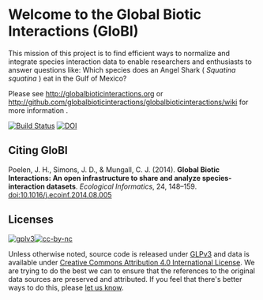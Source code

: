 Welcome to the Global Biotic Interactions (GloBI)
======================================

This mission of this project is to find efficient ways to normalize and integrate species interaction data to enable researchers and enthusiasts to answer questions like: Which species does an Angel Shark ( _Squatina squatina_ ) eat in the Gulf of Mexico? 

Please see http://globalbioticinteractions.org or http://github.com/globalbioticinteractions/globalbioticinteractions/wiki for more information .

[![Build Status](https://travis-ci.org/globalbioticinteractions/globalbioticinteractions.png)](https://travis-ci.org/globalbioticinteractions/globalbioticinteractions) [![DOI](https://zenodo.org/badge/2478263.svg)](https://zenodo.org/badge/latestdoi/2478263)

## Citing GloBI

Poelen, J. H., Simons, J. D., & Mungall, C. J. (2014). **Global Biotic Interactions: An open infrastructure to share and analyze species-interaction datasets**. *Ecological Informatics*, 24, 148–159. [doi:10.1016/j.ecoinf.2014.08.005](https://doi.org/10.1016/j.ecoinf.2014.08.005)

## Licenses
[![gplv3](http://www.gnu.org/graphics/gplv3-88x31.png)](http://www.gnu.org/licenses/gpl.html)[![cc-by-nc](http://i.creativecommons.org/l/by/4.0/88x31.png)](http://creativecommons.org/licenses/by/4.0/)

Unless otherwise noted, source code is released under [GLPv3](http://www.gnu.org/licenses/gpl.html) and data is available under [Creative Commons Attribution 4.0 International License](http://creativecommons.org/licenses/by/4.0/). We are trying to do the best we can to ensure that the references to the original data sources are preserved and attributed. If you feel that there's better ways to do this, please [let us know](https://github.com/globalbioticinteractions/globalbioticinteractions/issues/new).
